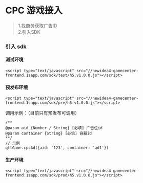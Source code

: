 # CPC 游戏接入

>1.找商务获取广告ID<br>
>2.引入SDK

### 引入 sdk

#### 测试环境

```
<script type="text/javascript" src="//newidea4-gamecenter-frontend.1sapp.com/sdk/test/h5.v1.0.0.js"></script>
```

#### 预发布环境

```
<script type="text/javascript" src="//newidea4-gamecenter-frontend.1sapp.com/sdk/pre/h5.v1.0.0.js"></script>
```

调用示例：（目前只有预发布可调用）

```
/**
@param aid {Number / String} [必填] 广告位id
@param container {String} [必填] 容器id
**/
// 示例
qttGame.cpcAd({aid: '123', container: 'ad1'})
```

#### 生产环境

```
<script type="text/javascript" src="//newidea4-gamecenter-frontend.1sapp.com/sdk/prod/h5.v1.0.0.js"></script>
```
